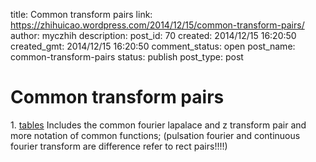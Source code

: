 title: Common transform pairs
link: https://zhihuicao.wordpress.com/2014/12/15/common-transform-pairs/
author: myczhih
description: 
post_id: 70
created: 2014/12/15 16:20:50
created_gmt: 2014/12/15 16:20:50
comment_status: open
post_name: common-transform-pairs
status: publish
post_type: post

# Common transform pairs

1\. [tables](https://zhihuicao.files.wordpress.com/2014/12/tables.pdf) Includes the common fourier lapalace and z transform pair and more notation of common functions; (pulsation fourier and continuous fourier transform are difference refer to rect pairs!!!!)